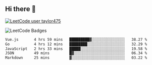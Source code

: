 ## Hi there 👋

[![LeetCode user taylor475](https://img.shields.io/badge/dynamic/json?style=for-the-badge&labelColor=black&color=%23ffa116&label=Solved&query=solvedOverTotal&url=https%3A%2F%2Fleetcode-badge.vercel.app%2Fapi%2Fusers%2Ftaylor475&logo=leetcode&logoColor=yellow)](https://leetcode.com/taylor475/)

<img src="https://leetcode-badge-showcase.vercel.app/api?username=taylor475" alt="LeetCode Badges" />

<!--START_SECTION:waka-->

```txt
Vue.js       4 hrs 59 mins   █████████▓░░░░░░░░░░░░░░░   38.27 %
Go           4 hrs 12 mins   ████████░░░░░░░░░░░░░░░░░   32.29 %
JavaScript   2 hrs 33 mins   █████░░░░░░░░░░░░░░░░░░░░   19.58 %
JSON         49 mins         █▓░░░░░░░░░░░░░░░░░░░░░░░   06.34 %
Markdown     25 mins         ▓░░░░░░░░░░░░░░░░░░░░░░░░   03.22 %
```

<!--END_SECTION:waka-->

<!--
**taylor475/taylor475** is a _special_ repository because its `README.md` (this file) appears on your GitHub profile.
